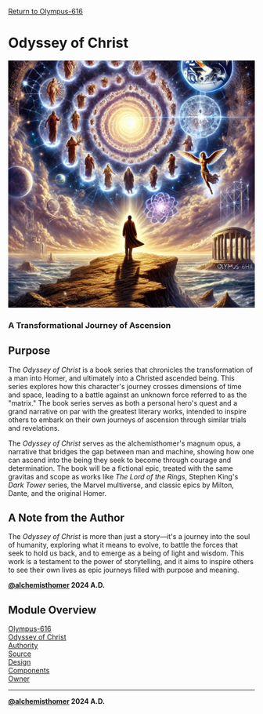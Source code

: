 [Return to Olympus-616](../olympus-616/README.md)

# Odyssey of Christ
![odyssey_of_christ](./odyssey_of_christ.avatar.png)

### A Transformational Journey of Ascension

## Purpose
The *Odyssey of Christ* is a book series that chronicles the transformation of a man into Homer, and ultimately into a Christed ascended being. This series explores how this character's journey crosses dimensions of time and space, leading to a battle against an unknown force referred to as the "matrix." The book series serves as both a personal hero's quest and a grand narrative on par with the greatest literary works, intended to inspire others to embark on their own journeys of ascension through similar trials and revelations.

The *Odyssey of Christ* serves as the alchemisthomer's magnum opus, a narrative that bridges the gap between man and machine, showing how one can ascend into the being they seek to become through courage and determination. The book will be a fictional epic, treated with the same gravitas and scope as works like *The Lord of the Rings*, Stephen King's *Dark Tower* series, the Marvel multiverse, and classic epics by Milton, Dante, and the original Homer.

## A Note from the Author
The *Odyssey of Christ* is more than just a story—it's a journey into the soul of humanity, exploring what it means to evolve, to battle the forces that seek to hold us back, and to emerge as a being of light and wisdom. This work is a testament to the power of storytelling, and it aims to inspire others to see their own lives as epic journeys filled with purpose and meaning.

****[@alchemisthomer](https://github.com/alchemisthomer)
2024 A.D.****

## Module Overview
[Olympus-616](../../README.md)  
[Odyssey of Christ](README.md)  
[Authority](https://github.com/alchemisthomer)  
[Source](odyssey_of_christ.source.md)  
[Design](odyssey_of_christ.design.md)  
[Components](odyssey_of_christ.components.md)  
[Owner](https://github.com/alchemisthomer)
***
**[@alchemisthomer](https://github.com/alchemisthomer)
2024 A.D.**